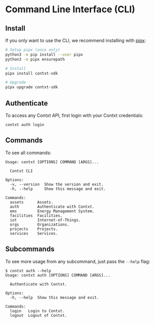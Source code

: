 # Command Line Interface (CLI)

## Install

If you only want to use the CLI, we recommend installing with [pipx](https://github.com/pipxproject/pipx#install-pipx):

```sh
# Setup pipx (once only)
python3 -m pip install --user pipx
python3 -m pipx ensurepath

# Install
pipx install contxt-sdk

# Upgrade
pipx upgrade contxt-sdk
```

## Authenticate

To access any Contxt API, first login with your Contxt credentials:

```console
contxt auth login
```

## Commands

To see all commands:

```console
Usage: contxt [OPTIONS] COMMAND [ARGS]...

  Contxt CLI

Options:
  -v, --version  Show the version and exit.
  -h, --help     Show this message and exit.

Commands:
  assets      Assets.
  auth        Authenticate with Contxt.
  ems         Energy Management System.
  facilities  Facilities.
  iot         Internet-of-Things.
  orgs        Organizations.
  projects    Projects.
  services    Services.
```

## Subcommands

To see more usage from any subcommand, just pass the `--help` flag:

```console
$ contxt auth --help
Usage: contxt auth [OPTIONS] COMMAND [ARGS]...

  Authenticate with Contxt.

Options:
  -h, --help  Show this message and exit.

Commands:
  login   Login to Contxt.
  logout  Logout of Contxt.
```

